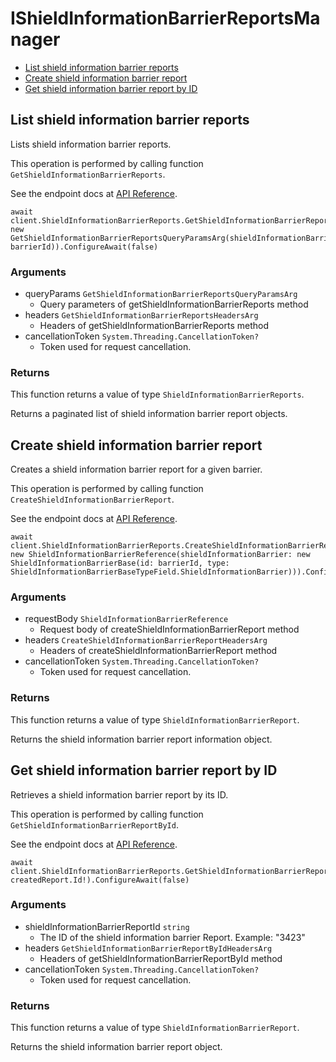 # IShieldInformationBarrierReportsManager


- [List shield information barrier reports](#list-shield-information-barrier-reports)
- [Create shield information barrier report](#create-shield-information-barrier-report)
- [Get shield information barrier report by ID](#get-shield-information-barrier-report-by-id)

## List shield information barrier reports

Lists shield information barrier reports.

This operation is performed by calling function `GetShieldInformationBarrierReports`.

See the endpoint docs at
[API Reference](https://developer.box.com/reference/get-shield-information-barrier-reports/).

<!-- sample get_shield_information_barrier_reports -->
```
await client.ShieldInformationBarrierReports.GetShieldInformationBarrierReportsAsync(queryParams: new GetShieldInformationBarrierReportsQueryParamsArg(shieldInformationBarrierId: barrierId)).ConfigureAwait(false)
```

### Arguments

- queryParams `GetShieldInformationBarrierReportsQueryParamsArg`
  - Query parameters of getShieldInformationBarrierReports method
- headers `GetShieldInformationBarrierReportsHeadersArg`
  - Headers of getShieldInformationBarrierReports method
- cancellationToken `System.Threading.CancellationToken?`
  - Token used for request cancellation.


### Returns

This function returns a value of type `ShieldInformationBarrierReports`.

Returns a paginated list of shield information barrier report objects.


## Create shield information barrier report

Creates a shield information barrier report for a given barrier.

This operation is performed by calling function `CreateShieldInformationBarrierReport`.

See the endpoint docs at
[API Reference](https://developer.box.com/reference/post-shield-information-barrier-reports/).

<!-- sample post_shield_information_barrier_reports -->
```
await client.ShieldInformationBarrierReports.CreateShieldInformationBarrierReportAsync(requestBody: new ShieldInformationBarrierReference(shieldInformationBarrier: new ShieldInformationBarrierBase(id: barrierId, type: ShieldInformationBarrierBaseTypeField.ShieldInformationBarrier))).ConfigureAwait(false)
```

### Arguments

- requestBody `ShieldInformationBarrierReference`
  - Request body of createShieldInformationBarrierReport method
- headers `CreateShieldInformationBarrierReportHeadersArg`
  - Headers of createShieldInformationBarrierReport method
- cancellationToken `System.Threading.CancellationToken?`
  - Token used for request cancellation.


### Returns

This function returns a value of type `ShieldInformationBarrierReport`.

Returns the shield information barrier report information object.


## Get shield information barrier report by ID

Retrieves a shield information barrier report by its ID.

This operation is performed by calling function `GetShieldInformationBarrierReportById`.

See the endpoint docs at
[API Reference](https://developer.box.com/reference/get-shield-information-barrier-reports-id/).

<!-- sample get_shield_information_barrier_reports_id -->
```
await client.ShieldInformationBarrierReports.GetShieldInformationBarrierReportByIdAsync(shieldInformationBarrierReportId: createdReport.Id!).ConfigureAwait(false)
```

### Arguments

- shieldInformationBarrierReportId `string`
  - The ID of the shield information barrier Report. Example: "3423"
- headers `GetShieldInformationBarrierReportByIdHeadersArg`
  - Headers of getShieldInformationBarrierReportById method
- cancellationToken `System.Threading.CancellationToken?`
  - Token used for request cancellation.


### Returns

This function returns a value of type `ShieldInformationBarrierReport`.

Returns the  shield information barrier report object.


